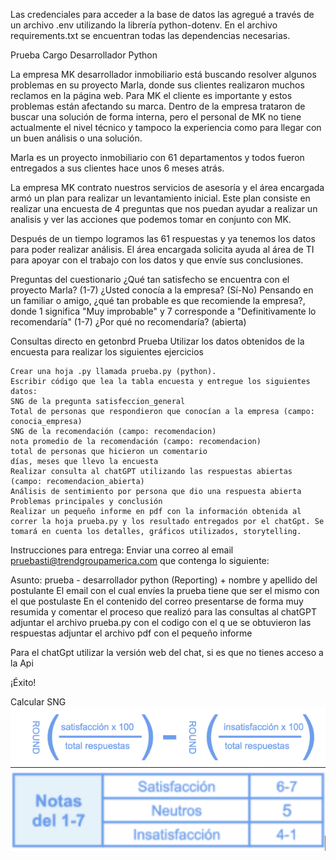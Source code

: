 Las credenciales para acceder a la base de datos las agregué a través de un archivo .env utilizando la librería python-dotenv.
En el archivo requirements.txt se encuentran todas las dependencias necesarias.

Prueba Cargo Desarrollador Python


La empresa MK desarrollador inmobiliario está buscando resolver algunos problemas en su proyecto Marla, donde sus clientes realizaron muchos reclamos en la página web. Para MK el cliente es importante y estos problemas están afectando su marca. Dentro de la empresa trataron de buscar una solución de forma interna, pero el personal de MK no tiene actualmente el nivel técnico y tampoco la experiencia como para llegar con un buen análisis o una solución.

Marla es un proyecto inmobiliario con 61 departamentos y todos fueron entregados a sus clientes hace unos 6 meses atrás.

La empresa MK contrato nuestros servicios de asesoría y el área encargada armó un plan para realizar un levantamiento inicial. Este plan consiste en realizar una encuesta de 4 preguntas que nos puedan ayudar a realizar un analisis y ver las acciones que podemos tomar en conjunto con MK.

Después de un tiempo logramos las 61 respuestas y ya tenemos los datos para poder realizar análisis. El área encargada solicita ayuda al área de TI para apoyar con el  trabajo con los datos y que envíe sus conclusiones.

Preguntas del cuestionario
¿Qué tan satisfecho se encuentra con el proyecto Marla? (1-7)
¿Usted conocía a la empresa? (Sí-No)
Pensando en un familiar o amigo, ¿qué tan probable es que recomiende la empresa?, donde 1 significa "Muy improbable" y 7 corresponde a "Definitivamente lo recomendaría" (1-7)
¿Por qué no recomendaría? (abierta)


Consultas directo en getonbrd
Prueba
Utilizar los datos obtenidos de la encuesta para realizar los siguientes ejercicios

    Crear una hoja .py llamada prueba.py (python).
    Escribir código que lea la tabla encuesta y entregue los siguientes datos:
    SNG de la pregunta satisfeccion_general
    Total de personas que respondieron que conocían a la empresa (campo: conocia_empresa)
    SNG de la recomendación (campo: recomendacion)
    nota promedio de la recomendación (campo: recomendacion)
    total de personas que hicieron un comentario
    días, meses que llevo la encuesta
    Realizar consulta al chatGPT utilizando las respuestas abiertas (campo: recomendacion_abierta)
    Análisis de sentimiento por persona que dio una respuesta abierta
    Problemas principales y conclusión
    Realizar un pequeño informe en pdf con la información obtenida al correr la hoja prueba.py y los resultado entregados por el chatGpt. Se tomará en cuenta los detalles, gráficos utilizados, storytelling.

Instrucciones para entrega:
Enviar una correo al email pruebasti@trendgroupamerica.com que contenga lo siguiente:

Asunto: prueba - desarrollador python (Reporting) + nombre y apellido del postulante
El email con el cual envíes la prueba tiene que ser el mismo con el que postulaste
En el contenido del correo presentarse de forma muy resumida y comentar el proceso que realizó para las consultas al chatGPT
adjuntar el archivo prueba.py con el codigo con el q	ue se obtuvieron las respuestas
adjuntar el archivo pdf con el pequeño informe

Para el chatGpt utilizar la versión web del chat, si es que no tienes acceso a la Api



¡Éxito!


Calcular SNG
![calculo del SNG](imgenes/sng.png)
![calificacion](imgenes/calificacion.png)
